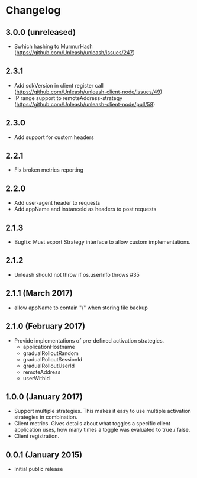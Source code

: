 # Changelog

## 3.0.0 (unreleased)

* Swhich hashing to MurmurHash (https://github.com/Unleash/unleash/issues/247)

## 2.3.1

* Add sdkVersion in client register call (https://github.com/Unleash/unleash-client-node/issues/49)
* IP range support to remoteAddress-strategy
  (https://github.com/Unleash/unleash-client-node/pull/58)

## 2.3.0

* Add support for custom headers

## 2.2.1

* Fix broken metrics reporting

## 2.2.0

* Add user-agent header to requests
* Add appName and instanceId as headers to post requests

## 2.1.3

* Bugfix: Must export Strategy interface to allow custom implementations.

## 2.1.2

* Unleash should not throw if os.userInfo throws #35

## 2.1.1 (March 2017)

* allow appName to contain "/" when storing file backup

## 2.1.0 (February 2017)

* Provide implementations of pre-defined activation strategies.
  * applicationHostname
  * gradualRolloutRandom
  * gradualRolloutSessionId
  * gradualRolloutUserId
  * remoteAddress
  * userWithId

## 1.0.0 (January 2017)

* Support multiple strategies. This makes it easy to use multiple activation strategies in
  combination.
* Client metrics. Gives details about what toggles a specific client application uses, how many
  times a toggle was evaluated to true / false.
* Client registration.

## 0.0.1 (January 2015)

* Initial public release
